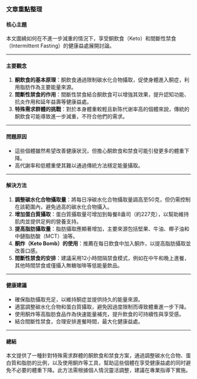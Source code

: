 ### 文章重點整理

#### 核心主題  
本文圍繞如何在不進一步減重的情況下，享受酮飲食（Keto）和間斷性禁食（Intermittent Fasting）的健康益處展開討論。

---

#### 主要觀念  
1. **酮飲食的基本原理**：酮飲食通過限制碳水化合物攝取，促使身體進入酮症，利用脂肪作為主要能量來源。  
2. **間斷性禁食的作用**：間斷性禁食結合酮飲食可以增強其效果，提升認知功能、抗炎作用和延年益壽等健康益處。  
3. **特殊需求群體的挑戰**：對於本身體重較輕且新陈代谢率高的個體來說，傳統的酮飲食可能導致進一步減重，不符合他們的需求。

---

#### 問題原因  
- 這些個體雖然希望改善健康狀況，但擔心酮飲食和禁食可能引發更多的體重下降。  
- 高代謝率和低體重使其難以通過傳統方法穩定能量攝取。

---

#### 解決方法  
1. **調整碳水化合物攝取量**：將每日凈碳水化合物攝取量調高至50克，但仍需控制在該範圍內，避免過高的碳水化合物攝入。  
2. **增加蛋白質攝取**：蛋白質攝取量可增加到每餐8盎司（約227克），以幫助維持肌肉並提供足夠的營養支持。  
3. **提高脂肪攝取量**：脂肪攝取應顯著增加，主要來源包括堅果、牛油、椰子油和中鏈脂肪酸（MCT）油等。  
4. **酮炸（Keto Bomb）的使用**：推薦在每日飲食中加入酮炸，以提高脂肪攝取並改善口感。  
5. **間斷性禁食的安排**：建議采用12小時間隔禁食模式，例如在中午和晚上進餐，其他時間禁食或僅攝入無糖咖啡等低能量飲品。

---

#### 健康建議  
- 確保脂肪攝取充足，以維持酮症並提供持久的能量來源。  
- 適當調整碳水化合物和蛋白質攝取，避免因過度限制而導致體重進一步下降。  
- 使用酮炸等高脂肪食品作為快速能量補充，提升飲食的可持續性與享受感。  
- 結合間斷性禁食，合理安排進餐時間，最大化健康益處。

---

#### 總結  
本文提供了一種針對特殊需求群體的酮飲食和禁食方案，通過調整碳水化合物、蛋白質和脂肪的比例，以及使用酮炸等工具，幫助這些個體在享受健康益處的同时避免不必要的體重下降。此方法需根據個人情況靈活調整，建議在專業指導下實施。